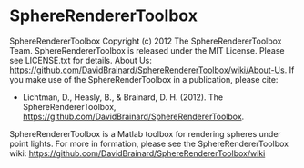 SphereRendererToolbox
=====================

SphereRendererToolbox Copyright (c) 2012 The SphereRendererToolbox Team.
SphereRendererToolbox is released under the MIT License.
Please see LICENSE.txt for details.
About Us: https://github.com/DavidBrainard/SphereRendererToolbox/wiki/About-Us. If you make use of the SphereRenderToolbox in a publication, please cite:
* Lichtman, D., Heasly, B., & Brainard, D. H. (2012). The SphereRendererToolbox, https://github.com/DavidBrainard/SphereRendererToolbox.


SphereRendererToolbox is a Matlab toolbox for rendering spheres under point lights. For more in formation, please see the SphereRendererToolbox wiki: https://github.com/DavidBrainard/SphereRendererToolbox/wiki